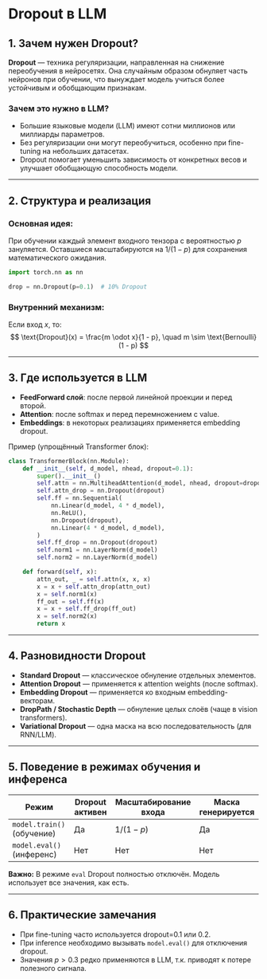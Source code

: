 # Dropout в LLM

## 1. Зачем нужен Dropout?

**Dropout** — техника регуляризации, направленная на снижение переобучения в нейросетях. Она случайным образом обнуляет часть нейронов при обучении, что вынуждает модель учиться более устойчивым и обобщающим признакам.

### Зачем это нужно в LLM?
- Большие языковые модели (LLM) имеют сотни миллионов или миллиарды параметров.
- Без регуляризации они могут переобучиться, особенно при fine-tuning на небольших датасетах.
- Dropout помогает уменьшить зависимость от конкретных весов и улучшает обобщающую способность модели.

---

## 2. Структура и реализация

### Основная идея:
При обучении каждый элемент входного тензора с вероятностью $p$ зануляется. Оставшиеся масштабируются на $1 / (1 - p)$ для сохранения математического ожидания.

```python
import torch.nn as nn

drop = nn.Dropout(p=0.1)  # 10% Dropout
```

### Внутренний механизм:
Если вход $x$, то:
$$
\text{Dropout}(x) = \frac{m \odot x}{1 - p}, \quad m \sim \text{Bernoulli}(1 - p)
$$

---

## 3. Где используется в LLM

- **FeedForward слой**: после первой линейной проекции и перед второй.
- **Attention**: после softmax и перед перемножением с value.
- **Embeddings**: в некоторых реализациях применяется embedding dropout.

Пример (упрощённый Transformer блок):

```python
class TransformerBlock(nn.Module):
    def __init__(self, d_model, nhead, dropout=0.1):
        super().__init__()
        self.attn = nn.MultiheadAttention(d_model, nhead, dropout=dropout)
        self.attn_drop = nn.Dropout(dropout)
        self.ff = nn.Sequential(
            nn.Linear(d_model, 4 * d_model),
            nn.ReLU(),
            nn.Dropout(dropout),
            nn.Linear(4 * d_model, d_model),
        )
        self.ff_drop = nn.Dropout(dropout)
        self.norm1 = nn.LayerNorm(d_model)
        self.norm2 = nn.LayerNorm(d_model)

    def forward(self, x):
        attn_out, _ = self.attn(x, x, x)
        x = x + self.attn_drop(attn_out)
        x = self.norm1(x)
        ff_out = self.ff(x)
        x = x + self.ff_drop(ff_out)
        x = self.norm2(x)
        return x
```

---

## 4. Разновидности Dropout

- **Standard Dropout** — классическое обнуление отдельных элементов.
- **Attention Dropout** — применяется к attention weights (после softmax).
- **Embedding Dropout** — применяется ко входным embedding-векторам.
- **DropPath / Stochastic Depth** — обнуление целых слоёв (чаще в vision transformers).
- **Variational Dropout** — одна маска на всю последовательность (для RNN/LLM).

---

## 5. Поведение в режимах обучения и инференса

| Режим                   | Dropout активен | Масштабирование входа | Маска генерируется |
|------------------------|------------------|------------------------|--------------------|
| `model.train()` (обучение) | Да               | $1 / (1 - p)$           | Да                 |
| `model.eval()` (инференс)  | Нет              | Нет                    | Нет                |

**Важно:** В режиме `eval` Dropout полностью отключён. Модель использует все значения, как есть.

---

## 6. Практические замечания

- При fine-tuning часто используется dropout=0.1 или 0.2.
- При inference необходимо вызывать `model.eval()` для отключения dropout.
- Значения $p > 0.3$ редко применяются в LLM, т.к. приводят к потере полезного сигнала.